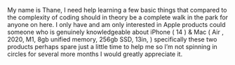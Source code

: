 My name is Thane, 
I need help learning a few basic things that compared to the complexity of coding should in theory be a complete walk in the park
for anyone on here. I only have and am only interested in Apple products
could someone who is genuinely knowledgeable about iPhone ( 14 ) & Mac ( Air    , 2020, M1,  8gb unified memory, 256gb SSD, 13in, ) 
specifically these two products perhaps spare just a little time to help me 
so I’m not spinning in circles for several more months I would greatly appreciate it. 
